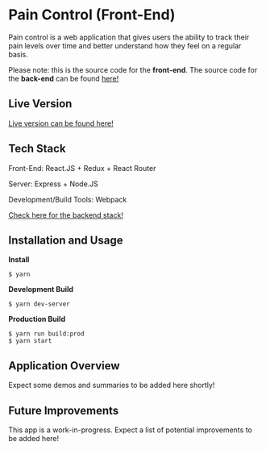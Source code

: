 # Pain Control (Front-End)

Pain control is a web application that gives users the ability to track their
pain levels over time and better understand how they feel on a regular basis.

Please note: this is the source code for the **front-end**. The source code for the
**back-end** can be found [here!](https://github.com/mmanhard/pain_control_backend)

## Live Version

[Live version can be found here!](http://www.mypaincontroller.com/)

## Tech Stack

Front-End: React.JS + Redux + React Router

Server: Express + Node.JS

Development/Build Tools: Webpack

[Check here for the backend stack!](https://github.com/mmanhard/pain_control_backend)

## Installation and Usage

**Install**
```
$ yarn
```
**Development Build**
```
$ yarn dev-server
```
**Production Build**
```
$ yarn run build:prod
$ yarn start
```

## Application Overview

Expect some demos and summaries to be added here shortly!

## Future Improvements

This app is a work-in-progress. Expect a list of potential improvements to be
added here!